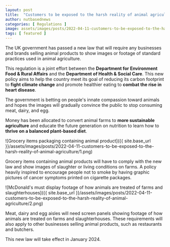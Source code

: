 ```yaml
---
layout: post
title:  "Customers to be exposed to the harsh reality of animal agriculture"
author: nutbasednews
categories: [ Regulations ]
image: assets/images/posts/2022-04-11-customers-to-be-exposed-to-the-harsh-reality-of-animal-agriculture/0.png
tags: [ featured ]
---
```


The UK government has passed a new law that will require any businesses and brands selling animal products to show images or footage of standard practices used in animal agriculture.

This regulation is a joint effort between the **Department for Environment Food & Rural Affairs** and the **Department of Health & Social Care**. This new policy aims to help the country meet its goal of reducing its carbon footprint to **fight climate change** and promote healthier eating to **combat the rise in heart disease**.

The government is betting on people's innate compassion toward animals and hopes the images will gradually convince the public to stop consuming meat, dairy, and egg.

Money has been allocated to convert animal farms to **more sustainable agriculture** and educate the future generation on nutrition to learn how to **thrive on a balanced plant-based diet**.

![Grocery items packaging containing animal product]({{ site.base_url }}/assets/images/posts/2022-04-11-customers-to-be-exposed-to-the-harsh-reality-of-animal-agriculture/1.png)

Grocery items containing animal products will have to comply with the new law and show images of slaughter or living conditions on farms. A policy heavily inspired to encourage people not to smoke by having graphic pictures of cancer symptoms printed on cigarette packages.

![McDonald's must display footage of how animals are treated of farms and slaughterhouses]({{ site.base_url }}/assets/images/posts/2022-04-11-customers-to-be-exposed-to-the-harsh-reality-of-animal-agriculture/2.png)

Meat, dairy and egg aisles will need screen panels showing footage of how animals are treated on farms and slaughterhouses. These requirements will also apply to other businesses selling animal products, such as restaurants and butchers.

This new law will take effect in January 2024.
